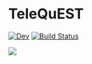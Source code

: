 # TeleQuEST

<!--[![Stable](https://img.shields.io/badge/docs-stable-blue.svg)](https://fieldofnodes.github.io/TeleQuEST.jl/stable/)-->
[![Dev](https://img.shields.io/badge/docs-dev-blue.svg)](https://fieldofnodes.github.io/TeleQuEST.jl/dev/)
[![Build Status](https://github.com/fieldofnodes/TeleQuEST.jl/actions/workflows/CI.yml/badge.svg?branch=main)](https://github.com/fieldofnodes/TeleQuEST.jl/actions/workflows/CI.yml?query=branch%3Amain)

[pkgeval-img]: https://juliaci.github.io/NanosoldierReports/pkgeval_badges/E/Example.svg
[pkgeval-url]: https://JuliaCI.github.io/NanosoldierReports/pkgeval_badges/T/TeleQuEST.html

[![][pkgeval-img]][pkgeval-url]

